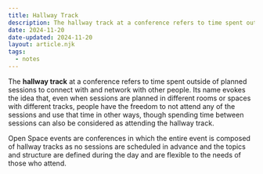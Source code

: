 ```yaml
---
title: Hallway Track
description: The hallway track at a conference refers to time spent outside of planned sessions to connect with and network with other people.
date: 2024-11-20
date-updated: 2024-11-20
layout: article.njk
tags:
  - notes
---
```

The **hallway track** at a conference refers to time spent outside of planned sessions to connect with and network with other people. Its name evokes the idea that, even when sessions are planned in different rooms or spaces with different tracks, people have the freedom to not attend any of the sessions and use that time in other ways, though spending time between sessions can also be considered as attending the hallway track.

Open Space events are conferences in which the entire event is composed of hallway tracks as no sessions are scheduled in advance and the topics and structure are defined during the day and are flexible to the needs of those who attend.